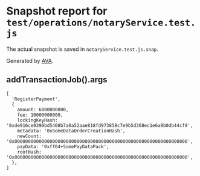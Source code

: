 # Snapshot report for `test/operations/notaryService.test.js`

The actual snapshot is saved in `notaryService.test.js.snap`.

Generated by [AVA](https://ava.li).

## addTransactionJob().args

    [
      'RegisterPayment',
      {
        amount: 6000000000,
        fee: 10000000000,
        lockingKeyHash: '0xde916ce0390bd5408b7a0a52aae818fd973858c7e9b5d368ec1e6a9b0db44cf9',
        metadata: '0xSomeDataOrderCreationHash',
        newCount: '0x0000000000000000000000000000000000000000000000000000000000000000',
        payData: '0xff04+SomePayDataPack',
        rootHash: '0x0000000000000000000000000000000000000000000000000000000000000000',
      },
    ]
